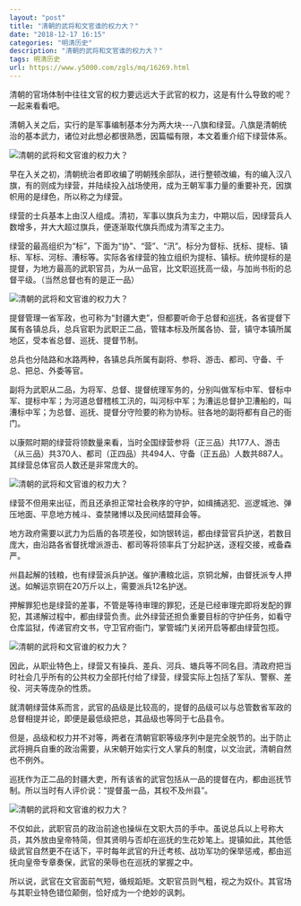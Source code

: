 ```yaml
---
layout: "post"
title: "清朝的武将和文官谁的权力大？"
date: "2018-12-17 16:15"
categories: "明清历史"
description: "清朝的武将和文官谁的权力大？"
tags: 明清历史
url: https://www.y5000.com/zgls/mq/16269.html
---
```






清朝的官场体制中往往文官的权力要远远大于武官的权力，这是有什么导致的呢？一起来看看吧。

清朝入关之后，实行的是军事编制基本分为两大块---八旗和绿营。八旗是清朝统治的基本武力，诸位对此想必都很熟悉，因篇幅有限，本文着重介绍下绿营体系。

![清朝的武将和文官谁的权力大？](/uploads/allimg/170308/6-1F30P95S4543.JPG)

早在入关之初，清朝统治者即收编了明朝残余部队，进行整顿改编，有的编入汉八旗，有的则成为绿营，并陆续投入战场使用，成为王朝军事力量的重要补充，因旗帜用的是绿色，所以称之为绿营。

绿营的士兵基本上由汉人组成。清初，军事以旗兵为主力，中期以后，因绿营兵人数增多，并大大超过旗兵，便逐渐取代旗兵而成为清军之主力。

绿营的最高组织为“标”，下面为“协”、“营”、“汛”。标分为督标、抚标、提标、镇标、军标、河标、漕标等。实际各省绿营的独立组织为提标、镇标。统帅提标的是提督，为地方最高的武职官员，为从一品官，比文职巡抚高一级，与加尚书衔的总督平级。（当然总督也有的是正一品）

![清朝的武将和文官谁的权力大？](/uploads/allimg/170308/6-1F30P9591DZ.JPG)

提督管理一省军政，也可称为“封疆大吏”，但都要听命于总督和巡抚，各省提督下属有各镇总兵，总兵官职为武职正二品，管辖本标及所属各协、营，镇守本镇所属地区，受本省总督、巡抚、提督节制。

总兵也分陆路和水路两种，各镇总兵所属有副将、参将、游击、都司、守备、千总、把总、外委等官。

副将为武职从二品，为将军、总督、提督统理军务的，分别叫做军标中军、督标中军、提标中军；为河道总督稽核工汛的，叫河标中军；为漕运总督护卫漕船的，叫漕标中军；为总督、巡抚、提督分守险要的称为协标。驻各地的副将都有自己的衙门。

以康熙时期的绿营将领数量来看，当时全国绿营参将（正三品）共177人、游击（从三品）共370人、都司（正四品）共494人、守备（正五品）人数共887人。其绿营总体官员人数还是非常庞大的。

![清朝的武将和文官谁的权力大？](/uploads/allimg/170308/6-1F30Q00054158.JPG)

绿营不但用来出征，而且还承担正常社会秩序的守护，如缉捕逃犯、巡逻城池、弹压地面、平息地方械斗、查禁赌博以及民间结盟拜会等。

地方政府需要以武力为后盾的各项差役，如饷银转运，都由绿营官兵护送，若数目庞大，由沿路各省督抚增派游击、都司等将领率兵丁分起护送，逐程交接，戒备森严。

州县起解的钱粮，也有绿营派兵护送。催护漕粮北运，京铜北解，由督抚派专人押送。如解运京铜在20万斤以上，需要派兵12名护送。

押解罪犯也是绿营的差事，不管是等待审理的罪犯，还是已经审理完即将发配的罪犯，其递解过程中，都由绿营负责。此外绿营还担负重要目标的守护任务，如看守仓库监狱，传递官府文书，守卫官府衙门，掌管城门关闭开启等都由绿营包揽。

![清朝的武将和文官谁的权力大？](/uploads/allimg/170308/6-1F30Q00143O2.JPG)

因此，从职业特色上，绿营又有操兵、差兵、河兵、塘兵等不同名目。清政府把当时社会几乎所有的公共权力全部托付给了绿营，绿营实际上包括了军队、警察、差役、河夫等庞杂的性质。

就清朝绿营体系而言，武官的品级是比较高的，提督的品级可以与总管数省军政的总督相提并论，即便是最低级把总，其品级也等同于七品县令。

但是，品级和权力并不对等，两者在清朝官职等级序列中是完全脱节的。出于防止武将拥兵自重的政治需要，从宋朝开始实行文人掌兵的制度，以文治武，清朝自然也不例外。

巡抚作为正二品的封疆大吏，所有该省的武官包括从一品的提督在内，都由巡抚节制。所以当时有人评价说：“提督虽一品，其权不及州县”。

![清朝的武将和文官谁的权力大？](/uploads/allimg/170308/6-1F30Q00222116.JPG)

不仅如此，武职官员的政治前途也操纵在文职大员的手中。虽说总兵以上号称大员，其外放由皇帝特简，但其贤明与否却在巡抚的生花妙笔上。提镇如此，其他低级武官自然更不在话下，平时每年武官的升迁考核、战功军功的保举惩戒，都由巡抚向皇帝专章奏保，武官的荣辱也在巡抚的掌握之中。

所以说，武官在文官面前气短，循规蹈矩。文职官员则气粗，视之为奴仆。其官场与其职业特色错位颠倒，恰好成为一个绝妙的讽刺。

